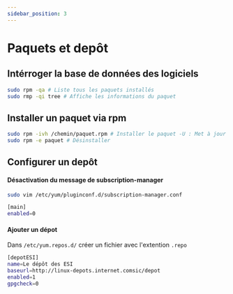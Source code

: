 ```yaml
---
sidebar_position: 3
---
```

# Paquets et depôt

## Intérroger la base de données des logiciels

```bash
sudo rpm -qa # Liste tous les paquets installés
sudo rmp -qi tree # Affiche les informations du paquet
```
## Installer un paquet via rpm

```bash
sudo rpm -ivh /chemin/paquet.rpm # Installer le paquet -U : Met à jour un paquet déjà installé
sudo rpm -e paquet # Désinstaller 
```

## Configurer un depôt

#### Désactivation du message de subscription-manager
```bash
sudo vim /etc/yum/pluginconf.d/subscription-manager.conf

[main]
enabled=0
```
#### Ajouter un dépot
Dans `/etc/yum.repos.d/` créer un fichier avec l'extention `.repo`
```bash
[depotESI]
name=Le dépôt des ESI
baseurl=http://linux-depots.internet.comsic/depot
enabled=1
gpgcheck=0
```